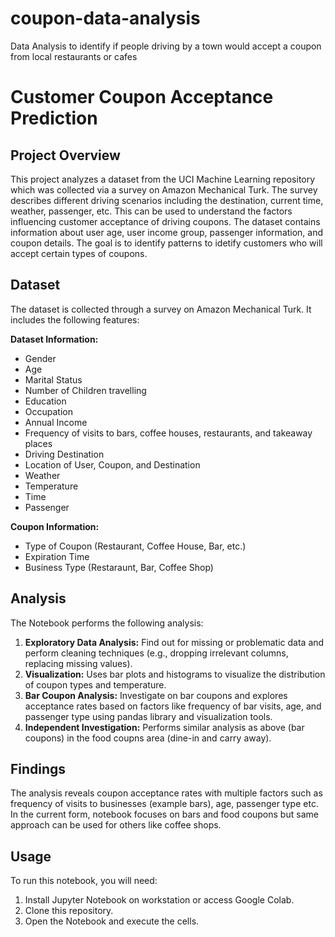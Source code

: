 # coupon-data-analysis
Data Analysis to identify if people driving by a town would accept a coupon from local restaurants or cafes

# Customer Coupon Acceptance Prediction

## Project Overview

This project analyzes a dataset from the UCI Machine Learning repository which was collected via a survey on Amazon Mechanical Turk. The survey describes different driving scenarios including the destination, current time, weather, passenger, etc. This can be used to understand the factors influencing customer acceptance of driving coupons. The dataset contains information about user age, user income group, passenger information, and coupon details. The goal is to identify patterns to idetify customers who will accept certain types of coupons.

## Dataset

The dataset is collected through a survey on Amazon Mechanical Turk. It includes the following features:

**Dataset Information:**
- Gender
- Age
- Marital Status
- Number of Children travelling
- Education
- Occupation
- Annual Income
- Frequency of visits to bars, coffee houses, restaurants, and takeaway places
- Driving Destination
- Location of User, Coupon, and Destination
- Weather
- Temperature
- Time
- Passenger

**Coupon Information:**
- Type of Coupon (Restaurant, Coffee House, Bar, etc.)
- Expiration Time
- Business Type (Restaraunt, Bar, Coffee Shop)

## Analysis

The Notebook performs the following analysis:

1. **Exploratory Data Analysis:** Find out for missing or problematic data and perform cleaning techniques (e.g., dropping irrelevant columns, replacing missing values).
2. **Visualization:** Uses bar plots and histograms to visualize the distribution of coupon types and temperature.
3. **Bar Coupon Analysis:** Investigate on bar coupons and explores acceptance rates based on factors like frequency of bar visits, age, and passenger type using pandas library and visualization tools.
4. **Independent Investigation:** Performs similar analysis as above (bar coupons) in the food coupns area (dine-in and carry away).

## Findings

The analysis reveals coupon acceptance rates with multiple factors such as frequency of visits to businesses (example bars), age, passenger type etc. In the current form, notebook focuses on bars and food coupons but same approach can be used for others like coffee shops.

## Usage

To run this notebook, you will need:

1. Install Jupyter Notebook on workstation or access Google Colab.
2. Clone this repository.
3. Open the Notebook and execute the cells.


